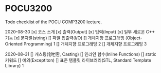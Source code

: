# POCU3200
Todo checklist of the POCU COMP3200 lecture.

2020-08-30
[x] 코스 소개
[x] 출력(Output)
[x] 입력(Input)
[x] 일부 새로운 C++ 기능
[x] 문자열(string)
[] 파일 입출력(I/O)
[] 개체지향 프로그래밍 (Object-Oriented Programming) 1
[] 개체지향 프로그래밍 2
[] 개체지향 프로그래밍 3

2020-08-31
[] 캐스팅(형변환, Casting)
[] 인라인 함수(Inline Functions)
[] static 키워드
[] 예외(Exceptiton)
[] 표준 템플릿 라이브러리(STL, Standard Template Library) 1
